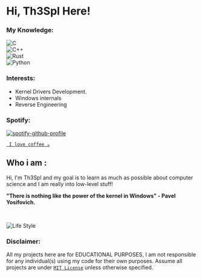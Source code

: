 # Hi, Th3Spl Here!

### My Knowledge:
![C](https://img.shields.io/badge/c-%2300599C.svg?style=for-the-badge&logo=c&logoColor=white)
<br />
![C++](https://img.shields.io/badge/c++-%2300599C.svg?style=for-the-badge&logo=c%2B%2B&logoColor=white)
<br />
![Rust](https://img.shields.io/badge/rust-%23000000.svg?style=for-the-badge&logo=rust&logoColor=white) 
<br />
![Python](https://img.shields.io/badge/python-3670A0?style=for-the-badge&logo=python&logoColor=ffdd54)

### Interests:
-  Kernel Drivers Development.
-  Windows internals
-  Reverse Engineering

### Spotify:
[![spotify-github-profile](https://spotify-github-profile.vercel.app/api/view?uid=31e2zm5f74xifzyo73v62bg6kp7a&cover_image=true&theme=natemoo-re&bar_color=1138d4&bar_color_cover=false)](https://spotify-github-profile.vercel.app/api/view?uid=31e2zm5f74xifzyo73v62bg6kp7a&redirect=true)

[` I love coffee ☕`]('https://github.com/Th3Spl')

## Who i am :
Hi, I'm Th3Spl and my goal is to learn as much as possible
about computer science and I am really into low-level stuff!
</br>
<p><strong>"There is nothing like the power of the kernel in Windows"
- Pavel Yosifovich.</strong></p>

<br />

![Life Style](https://i.imgur.com/2Rn7HYe.png)

### Disclaimer:
All my projects here are for EDUCATIONAL PURPOSES, I am not responsible for any individual(s) using my code for their own purposes. Assume all projects are under [`MIT License`](https://opensource.org/licenses/MIT) unless otherwise specified.
